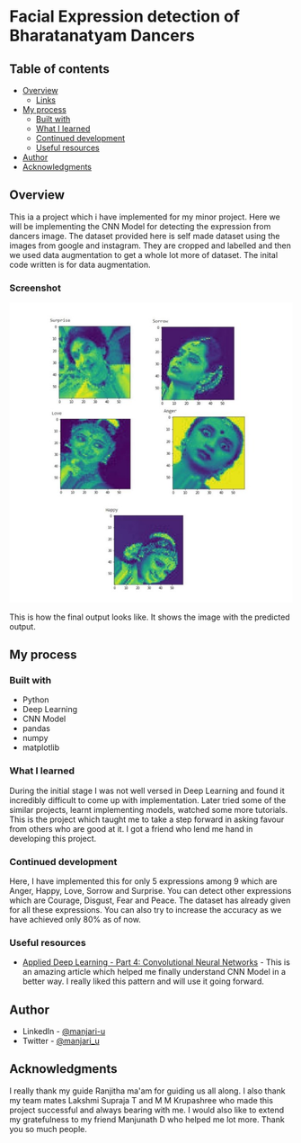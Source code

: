 # Facial Expression detection of Bharatanatyam Dancers


## Table of contents

- [Overview](#overview)
  - [Links](#links)
- [My process](#my-process)
  - [Built with](#built-with)
  - [What I learned](#what-i-learned)
  - [Continued development](#continued-development)
  - [Useful resources](#useful-resources)
- [Author](#author)
- [Acknowledgments](#acknowledgments)


## Overview
This ia a project which i have implemented for my minor project.
Here we will be implementing the CNN Model for detecting the expression from dancers image.
The dataset provided here is self made dataset using the images from google and instagram.
They are cropped and labelled and then we used data augmentation to get a whole lot more of dataset.
The inital code written is for data augmentation.

### Screenshot

![](./screenshot.jpg)

This is how the final output looks like.
It shows the image with the predicted output.

## My process

### Built with

- Python
- Deep Learning
- CNN Model
- pandas
- numpy
- matplotlib


### What I learned
During the initial stage I was not well versed in Deep Learning and found it incredibly difficult to come up with implementation. Later tried some of the similar projects, learnt implementing models, watched some more tutorials.
This is the project which taught me to take a step forward in asking favour from others who are good at it. I got a friend who lend me hand in developing this project.


### Continued development

Here, I have implemented this for only 5 expressions among 9 which are Anger, Happy, Love, Sorrow and Surprise. You can detect other expressions which are Courage, Disgust, Fear and Peace.
The dataset has already given for all these expressions. You can also try to increase the accuracy as we have achieved only 80% as of now.

### Useful resources

- [Applied Deep Learning - Part 4: Convolutional Neural Networks](https://towardsdatascience.com/applied-deep-learning-part-4-convolutional-neural-networks-584bc134c1e2) - This is an amazing article which helped me finally understand CNN Model in a better way. I really liked this pattern and will use it going forward.


## Author

- LinkedIn - [@manjari-u](https://www.linkedin.com/in/manjari-u/)
- Twitter - [@manjari_u](https://www.twitter.com/manjari_u)


## Acknowledgments
I really thank my guide Ranjitha ma'am for guiding us all along.
I also thank my team mates Lakshmi Supraja T and M M Krupashree who made this project successful and always bearing with me.
I would also like to extend my gratefulness to my friend Manjunath D who helped me lot more.
Thank you so much people.
